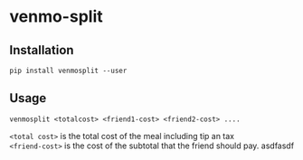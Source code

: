 # venmo-split

## Installation

`pip install venmosplit --user`

## Usage
`venmosplit <totalcost> <friend1-cost> <friend2-cost> ....`

`<total cost>` is the total cost of the meal including tip an tax<br>
`<friend-cost>` is the cost of the subtotal that the friend should pay. 
asdfasdf

